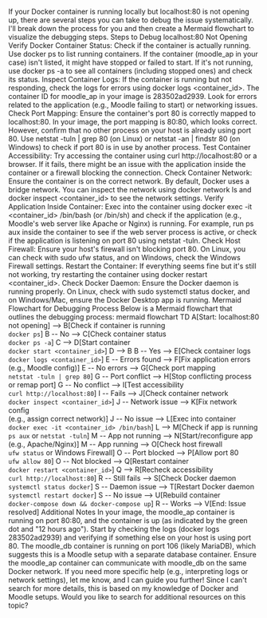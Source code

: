 If your Docker container is running locally but localhost:80 is not opening up, there are several steps you can take to debug the issue systematically. I'll break down the process for you and then create a Mermaid flowchart to visualize the debugging steps.
Steps to Debug localhost:80 Not Opening
Verify Docker Container Status:
Check if the container is actually running. Use docker ps to list running containers. If the container (moodle_ap in your case) isn't listed, it might have stopped or failed to start.
If it's not running, use docker ps -a to see all containers (including stopped ones) and check its status.
Inspect Container Logs:
If the container is running but not responding, check the logs for errors using docker logs <container_id>. The container ID for moodle_ap in your image is 283502ad2939.
Look for errors related to the application (e.g., Moodle failing to start) or networking issues.
Check Port Mapping:
Ensure the container's port 80 is correctly mapped to localhost:80. In your image, the port mapping is 80:80, which looks correct. However, confirm that no other process on your host is already using port 80.
Use netstat -tuln | grep 80 (on Linux) or netstat -an | findstr 80 (on Windows) to check if port 80 is in use by another process.
Test Container Accessibility:
Try accessing the container using curl http://localhost:80 or a browser. If it fails, there might be an issue with the application inside the container or a firewall blocking the connection.
Check Container Network:
Ensure the container is on the correct network. By default, Docker uses a bridge network. You can inspect the network using docker network ls and docker inspect <container_id> to see the network settings.
Verify Application Inside Container:
Exec into the container using docker exec -it <container_id> /bin/bash (or /bin/sh) and check if the application (e.g., Moodle's web server like Apache or Nginx) is running.
For example, run ps aux inside the container to see if the web server process is active, or check if the application is listening on port 80 using netstat -tuln.
Check Host Firewall:
Ensure your host's firewall isn't blocking port 80. On Linux, you can check with sudo ufw status, and on Windows, check the Windows Firewall settings.
Restart the Container:
If everything seems fine but it's still not working, try restarting the container using docker restart <container_id>.
Check Docker Daemon:
Ensure the Docker daemon is running properly. On Linux, check with sudo systemctl status docker, and on Windows/Mac, ensure the Docker Desktop app is running.
Mermaid Flowchart for Debugging Process
Below is a Mermaid flowchart that outlines the debugging process:
mermaid
flowchart TD
    A[Start: localhost:80 not opening] --> B[Check if container is running<br>`docker ps`]
    B -- No --> C[Check container status<br>`docker ps -a`]
    C --> D[Start container<br>`docker start <container_id>`]
    D --> B
    B -- Yes --> E[Check container logs<br>`docker logs <container_id>`]
    E -- Errors found --> F[Fix application errors<br>(e.g., Moodle config)]
    E -- No errors --> G[Check port mapping<br>`netstat -tuln | grep 80`]
    G -- Port conflict --> H[Stop conflicting process<br>or remap port]
    G -- No conflict --> I[Test accessibility<br>`curl http://localhost:80`]
    I -- Fails --> J[Check container network<br>`docker inspect <container_id>`]
    J -- Network issue --> K[Fix network config<br>(e.g., assign correct network)]
    J -- No issue --> L[Exec into container<br>`docker exec -it <container_id> /bin/bash`]
    L --> M[Check if app is running<br>`ps aux` or `netstat -tuln`]
    M -- App not running --> N[Start/reconfigure app<br>(e.g., Apache/Nginx)]
    M -- App running --> O[Check host firewall<br>`ufw status` or Windows Firewall]
    O -- Port blocked --> P[Allow port 80<br>`ufw allow 80`]
    O -- Not blocked --> Q[Restart container<br>`docker restart <container_id>`]
    Q --> R[Recheck accessibility<br>`curl http://localhost:80`]
    R -- Still fails --> S[Check Docker daemon<br>`systemctl status docker`]
    S -- Daemon issue --> T[Restart Docker daemon<br>`systemctl restart docker`]
    S -- No issue --> U[Rebuild container<br>`docker-compose down && docker-compose up`]
    R -- Works --> V[End: Issue resolved]
Additional Notes
In your image, the moodle_ap container is running on port 80:80, and the container is up (as indicated by the green dot and "12 hours ago"). Start by checking the logs (docker logs 283502ad2939) and verifying if something else on your host is using port 80.
The moodle_db container is running on port 106 (likely MariaDB), which suggests this is a Moodle setup with a separate database container. Ensure the moodle_ap container can communicate with moodle_db on the same Docker network.
If you need more specific help (e.g., interpreting logs or network settings), let me know, and I can guide you further! Since I can't search for more details, this is based on my knowledge of Docker and Moodle setups. Would you like to search for additional resources on this topic?
